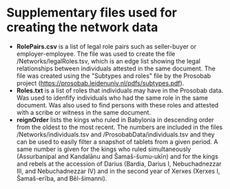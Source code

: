 # Supplementary files used for creating the network data

- **RolePairs.csv** is a list of legal role pairs such as seller-buyer or employer-employee. The file was used to create the file /Networks/legalRoles.tsv, which is an edge list showing the legal relationships between individuals attested in the same document. The file was created using the "Subtypes and roles" file by the Prosobab project (https://prosobab.leidenuniv.nl/pdfs/subtypes.pdf).
- **Roles.txt** is a list of roles that individuals may have in the Prosobab data. Was used to idenfify individuals who had the same role in the same document. Was also used to find persons with these roles and attested with a scribe or witness in the same document.
- **reignOrder** lists the kings who ruled in Babylonia in descending order from the oldest to the most recent. The numbers are included in the files /Networks/individuals.tsv and /ProsobabData/individuals.tsv and they can be used to easily filter a snapshot of tablets from a given period. A same number is given for the kings who ruled simultaneously (Assurbanipal and Kandalānu and Šamaš-šumu-ukīn) and for the kings and rebels at the accession of Darius (Bardia, Darius I, Nebuchadnezzar III, and Nebuchadnezzar IV) and in the second year of Xerxes (Xerxes I, Šamaš-erība, and Bēl-šimanni).
